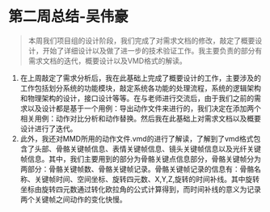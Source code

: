 # 第二周总结-吴伟豪

> 本周我们项目组的设计阶段，我们完成了对需求文档的修改，敲定了概要设计，开始了详细设计以及做了进一步的技术验证工作。我主要负责的部分有需求文档的迭代，概要设计以及VMD格式的解读。

1. 在上周敲定了需求分析后，我在此基础上完成了概要设计的工作，主要涉及的工作包括划分系统的功能模块，敲定系统各功能的处理流程，系统的逻辑架构和物理架构的设计，接口设计等等。在与老师进行交流后，由于我们之前的需求以及设计都是基于一个用例：导出动作文件来进行的，我们决定在添加两个相关用例：动作对比分析和动作替换。然后我在此基础上对需求文档以及概要设计进行了迭代。
2. 此外，我还对MMD所用的动作文件.vmd的进行了解读，了解到了vmd格式包含了头部、骨骼关键帧信息、表情关键帧信息、镜头关键帧信息以及光纤关键帧信息。其中，我们主要用到的部分为骨骼关键点信息部分，骨骼关键帧分为两部分：骨骼关键帧数、骨骼关键帧记录。骨骼关键帧记录的信息有：骨骼名称、关键帧时间、空间坐标、旋转四元数、X,Y,Z,旋转的时间补线。其中旋转坐标由旋转四元数通过转化欧拉角的公式计算得到，而时间补线的意义为记录两个关键帧之间动作的变化快慢。

